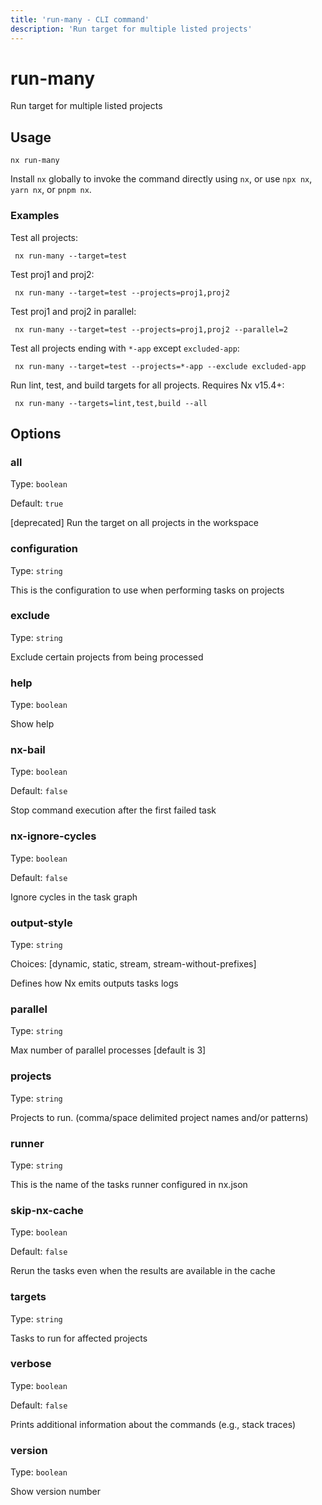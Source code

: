 ```yaml
---
title: 'run-many - CLI command'
description: 'Run target for multiple listed projects'
---
```


# run-many

Run target for multiple listed projects

## Usage

```shell
nx run-many
```

Install `nx` globally to invoke the command directly using `nx`, or use `npx nx`, `yarn nx`, or `pnpm nx`.

### Examples

Test all projects:

```shell
 nx run-many --target=test
```

Test proj1 and proj2:

```shell
 nx run-many --target=test --projects=proj1,proj2
```

Test proj1 and proj2 in parallel:

```shell
 nx run-many --target=test --projects=proj1,proj2 --parallel=2
```

Test all projects ending with `*-app` except `excluded-app`:

```shell
 nx run-many --target=test --projects=*-app --exclude excluded-app
```

Run lint, test, and build targets for all projects. Requires Nx v15.4+:

```shell
 nx run-many --targets=lint,test,build --all
```

## Options

### all

Type: `boolean`

Default: `true`

[deprecated] Run the target on all projects in the workspace

### configuration

Type: `string`

This is the configuration to use when performing tasks on projects

### exclude

Type: `string`

Exclude certain projects from being processed

### help

Type: `boolean`

Show help

### nx-bail

Type: `boolean`

Default: `false`

Stop command execution after the first failed task

### nx-ignore-cycles

Type: `boolean`

Default: `false`

Ignore cycles in the task graph

### output-style

Type: `string`

Choices: [dynamic, static, stream, stream-without-prefixes]

Defines how Nx emits outputs tasks logs

### parallel

Type: `string`

Max number of parallel processes [default is 3]

### projects

Type: `string`

Projects to run. (comma/space delimited project names and/or patterns)

### runner

Type: `string`

This is the name of the tasks runner configured in nx.json

### skip-nx-cache

Type: `boolean`

Default: `false`

Rerun the tasks even when the results are available in the cache

### targets

Type: `string`

Tasks to run for affected projects

### verbose

Type: `boolean`

Default: `false`

Prints additional information about the commands (e.g., stack traces)

### version

Type: `boolean`

Show version number
